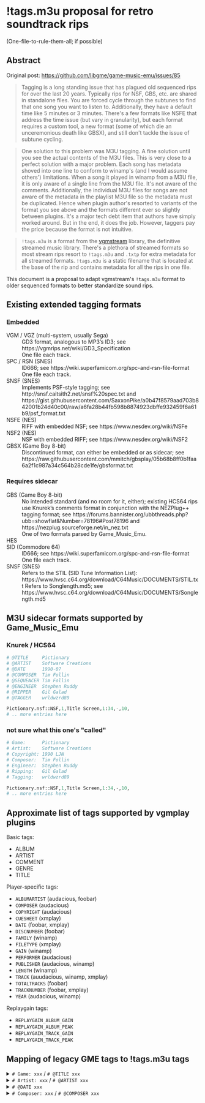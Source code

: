 # !tags.m3u proposal for retro soundtrack rips

(One-file-to-rule-them-all; if possible)

## Abstract
Original post: https://github.com/libgme/game-music-emu/issues/85

> Tagging is a long standing issue that has plagued old sequenced rips for over the last 20 years. Typically rips for NSF, GBS, etc. are shared in standalone files. You are forced cycle through the subtunes to find that one song you want to listen to. Additionally, they have a default time like 5 minutes or 3 minutes. There's a few formats like NSFE that address the time issue (but vary in granularity), but each format requires a custom tool, a new format (some of which die an unceremonious death like GBSX), and still don't tackle the issue of subtune cycling.

> One solution to this problem was M3U tagging. A fine solution until you see the actual contents of the M3U files. This is very close to a perfect solution with a major problem. Each song has metadata shoved into one line to conform to winamp's (and I would assume others') limitations. When a song it played in winamp from a M3U file, it is only aware of a single line from the M3U file. It's not aware of the comments. Additionally, the individual M3U files for songs are not aware of the metadata in the playlist M3U file so the metadata must be duplicated. Hence when plugin author's resorted to variants of the format you see above and the formats different ever so slightly between plugins. It's a major tech debt item that authors have simply worked around. But in the end, it does the job. However, taggers pay the price because the format is not intuitive.

> `!tags.m3u` is a format from the [vgmstream](https://github.com/vgmstream/vgmstream/blob/master/doc/USAGE.md#tagging) library, the definitive streamed music library. There's a plethora of streamed formats so most stream rips resort to `!tags.m3u` and `.txtp` for extra metadata for all streamed formats. `!tags.m3u` is a static filename that is located at the base of the rip and contains metadata for all the rips in one file. 

This document is a proposal to adapt vgmstream's `!tags.m3u` format to older sequenced formats to better standardize sound rips.

## Existing extended tagging formats

### Embedded

<dl>
  <dt>VGM / VGZ (multi-system, usually Sega)</dt>
  <dd>GD3 format, analogous to MP3’s ID3; see https://vgmrips.net/wiki/GD3_Specification<br>One file each track.</dd>
  
  <dt>SPC / RSN (SNES)</dt>
  <dd>ID666; see https://wiki.superfamicom.org/spc-and-rsn-file-format<br>One file each track.</dd>
  
  <dt>SNSF (SNES)</dt>
  <dd>Implements PSF-style tagging; see http://snsf.caitsith2.net/snsf%20spec.txt and https://gist.githubusercontent.com/SaxxonPike/a0b47f8579aad703b842001b24d40c00/raw/a6fa28b44fb598b8874923dbffe932459f6a61b9/psf_format.txt</dd>
  
  <dt>NSFE (NES)</dt>
  <dd>RIFF with embedded NSF; see https://www.nesdev.org/wiki/NSFe</dd>
  
  <dt>NSF2 (NES)</dt>
  <dd>NSF with embedded RIFF; see https://www.nesdev.org/wiki/NSF2</dd>
  
  <dt>GBSX (Game Boy 8-bit)</dt>
  <dd>Discontinued format, can either be embedded or as sidecar; see https://raw.githubusercontent.com/mmitch/gbsplay/05b68b8ff0b1faa6a2f1c987a34c564b28cde1fe/gbsformat.txt</dd>
</dl>

### Requires sidecar

<dl>
  <dt>GBS (Game Boy 8-bit)</dt>
  <dd>No intended standard (and no room for it, either); existing HCS64 rips use Knurek’s comments format in conjunction with the NEZPlug++ tagging format; see https://forums.bannister.org/ubbthreads.php?ubb=showflat&Number=78196#Post78196 and https://nezplug.sourceforge.net/in_nez.txt<br>One of two formats parsed by Game_Music_Emu.</dd>
  
  <dt>HES</dt>

  <dt>SID (Commodore 64)</dt>
  <dd>ID666; see https://wiki.superfamicom.org/spc-and-rsn-file-format<br>One file each track.</dd>
  
  <dt>SNSF (SNES)</dt>
  <dd>Refers to the STIL (SID Tune Information List): https://www.hvsc.c64.org/download/C64Music/DOCUMENTS/STIL.txt
Refers to Songlength.md5; see https://www.hvsc.c64.org/download/C64Music/DOCUMENTS/Songlength.md5</dd>
</dl>

## M3U sidecar formats supported by Game_Music_Emu

### Knurek / HCS64

```python
# @TITLE     Pictionary
# @ARTIST    Software Creations
# @DATE      1990-07
# @COMPOSER  Tim Follin
# @SEQUENCER Tim Follin
# @ENGINEER  Stephen Ruddy
# @RIPPER    Gil Galad
# @TAGGER    wrldwzrd89

Pictionary.nsf::NSF,1,Title Screen,1:34,-,10,
# .. more entries here
```

### not sure what this one's "called"

```python
# Game:      Pictionary
# Artist:    Software Creations
# Copyright: 1990 LJN
# Composer:  Tim Follin
# Engineer:  Stephen Ruddy
# Ripping:   Gil Galad
# Tagging:   wrldwzrd89

Pictionary.nsf::NSF,1,Title Screen,1:34,-,10,
# .. more entries here
```

## Approximate list of tags supported by vgmplay plugins

Basic tags:

* ALBUM
* ARTIST
* COMMENT
* GENRE
* TITLE

Player-specific tags:

* `ALBUMARTIST` (audacious, foobar)
* `COMPOSER` (audacious)
* `COPYRIGHT` (audacious)
* `CUESHEET` (xmplay)
* `DATE` (foobar, xmplay)
* `DISCNUMBER` (foobar)
* `FAMILY` (winamp)
* `FILETYPE` (xmplay)
* `GAIN` (winamp)
* `PERFORMER` (audacious)
* `PUBLISHER` (audacious, winamp)
* `LENGTH` (winamp)
* `TRACK` (auudacious, winamp, xmplay)
* `TOTALTRACKS` (foobar)
* `TRACKNUMBER` (foobar, xmplay)
* `YEAR` (audacious, winamp)

Replaygain tags:

* `REPLAYGAIN_ALBUM_GAIN`
* `REPLAYGAIN_ALBUM_PEAK`
* `REPLAYGAIN_TRACK_GAIN`
* `REPLAYGAIN_TRACK_PEAK`

## Mapping of legacy GME tags to !tags.m3u tags

<details><summary>
<code># Game: xxx</code> / <code># @TITLE xxx</code>
</summary>
<dl>
    <dt>Legacy purpose</dt>
    <dd>
        The name of the game the file is a soundtrack rip of.
    </dd>
    <dt>Should map to</dt>
    <dd>
        <code>@album</code>
    </dd>
    <dt>Rationale</dt>
    <dd>
        This tag does not specify track titles, but the
        title of the game getting ripped.
    </dd>
</dl>
</details>

<details><summary>
<code># Artist: xxx</code> / <code># @ARTIST xxx</code>
</summary>
<dl>
    <dt>Legacy purpose</dt>
    <dd>
        The companies who developed and published the game.
    </dd>
    <dt>Should map to</dt>
    <dd>
        <ul>
          <li><code>@artist</code>, if no composer information is avaible.</li>
          <li><code>@publisher</code></li>
        </ul>
    </dd>
    <dt>Rationale</dt>
    <dd>
        For some reason, "Artist" represents the corporate entity who owns the music,
        and not… uh, the people who produced it. Something to do with the copyright fields?
    </dd>
</dl>
</details>

<details><summary>
<code># @DATE xxx</code>
</summary>
<dl>
    <dt>Legacy purpose</dt>
    <dd>
        The companies who developed and published the game.
    </dd>
    <dt>Should map to</dt>
    <dd>
        <ul>
          <li><code>@year</code> - the date information may be truncated and stored here</li>
          <li><code>@date</code></li>
        </ul>
    </dd>
    <dt>Rationale</dt>
    <dd>
        The year value in some players is an integer. Both <code>@year</code> and <code>@date</code>
        can be filled in, if granularity is desired. Ideally, just <code>@date</code> should be
        filled in and then the year can be derived from it, but I think the existing vgmstream
        implementations just have a <code>@year</code>.
    </dd>
</dl>
</details>

<details><summary>
<code># Composer: xxx</code> / <code># @COMPOSER xxx</code>
</summary>
<dl>
    <dt>Legacy purpose</dt>
    <dd>
        The musician who wrote the score to the track.
    </dd>
    <dt>Should map to</dt>
    <dd>
        <ul>
          <li><code>@artist</code></li>
          <li><code>@composer</code></li>
        </ul>
    </dd>
    <dt>Rationale</dt>
    <dd>
        -
    </dd>
</dl>

<details><summary>
<code># @SEQUENCER xxx</code>
</summary>
<dl>
    <dt>Legacy purpose</dt>
    <dd>
        The programmer responsible for transferring the composer's score to
        the in-game format.
    </dd>
    <dt>Should map to</dt>
    <dd>
        <ul>
          <li><code>@sequencer</code></li>
        </ul>
    </dd>
    <dt>Rationale</dt>
    <dd>
        No such tag may have conventionally existed, but this tag can
        be reserved for players that can display such specific information,
        since parsing comments are hard.
    </dd>
</dl>

<details><summary>
<code># Engineer: xxx</code> / <code># @ENGINEER xxx</code>
</summary>
<dl>
    <dt>Legacy purpose</dt>
    <dd>
        Not much examples I can find, but I suspect this could
        be the person writing the sound engine, for example.
    </dd>
    <dt>Should map to</dt>
    <dd>
        <ul>
          <li><code>@engineer</code></li>
        </ul>
    </dd>
    <dt>Rationale</dt>
    <dd>
        See Sequencer.
    </dd>
</dl>

<details><summary>
<code># Ripping: xxx</code> / <code># @RIPPER xxx</code>
</summary>
<dl>
    <dt>Legacy purpose</dt>
    <dd>
        The person who ripped the soundtrack into a playable file.
    </dd>
    <dt>Should map to</dt>
    <dd>
        <ul>
          <li><code>@ripper</code></li>
        </ul>
    </dd>
    <dt>Rationale</dt>
    <dd>
        See Sequencer.
    </dd>
</dl>
</details>

<details><summary>
<code># Tagging: xxx</code> / <code># @TAGGER xxx</code>
</summary>
<dl>
    <dt>Legacy purpose</dt>
    <dd>
        The person who identified and tagged an existing rip.
    </dd>
    <dt>Should map to</dt>
    <dd>
        <ul>
          <li><code>@tagger</code></li>
        </ul>
    </dd>
    <dt>Rationale</dt>
    <dd>
        See Sequencer.
    </dd>
</dl>
</details>

<details><summary>
<code># Copyright: xxx</code>
</summary>
<dl>
    <dt>Legacy purpose</dt>
    <dd>
        The game's copyright information.
    </dd>
    <dt>Should map to</dt>
    <dd>
        <ul>
          <li><code>@copyright</code></li>
        </ul>
    </dd>
    <dt>Rationale</dt>
    <dd>
        -
    </dd>
</dl>
</details>

## `!tags.m3u` format proposal for sequenced foramts

### Tags
* `album`
* `company`
* `artist`
* `year`
* `ripper`
* `tagger`
* `source`
* `title`
* `subtune`
* `length`
* `fade`

### Example
```
# @album	Das Geheimnis der Happy Hippo-Insel
# @company	Kritzelkratz 3000, Infogrames
# @artist	Stello Doussis
# @year		2000-05-17
# @ripper	DevEd
# @tagger	DevEd
# @source	CGB-BHOD-GER.gbs

# %title	Title Screen
# %subtune	0
# %length	0:02:03.000
# %fade		0:00:10.000
01 Title Screen.m3u
```
